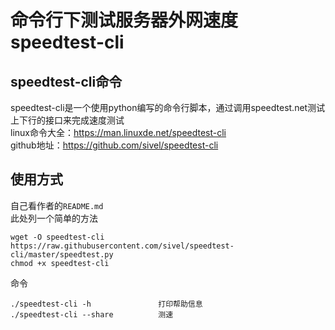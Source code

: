 # 命令行下测试服务器外网速度speedtest-cli

## speedtest-cli命令
speedtest-cli是一个使用python编写的命令行脚本，通过调用speedtest.net测试上下行的接口来完成速度测试  
linux命令大全：https://man.linuxde.net/speedtest-cli  
github地址：https://github.com/sivel/speedtest-cli  

## 使用方式
自己看作者的`README.md`  
此处列一个简单的方法  
```
wget -O speedtest-cli https://raw.githubusercontent.com/sivel/speedtest-cli/master/speedtest.py
chmod +x speedtest-cli
```
命令  
```
./speedtest-cli -h               打印帮助信息
./speedtest-cli --share          测速
```
